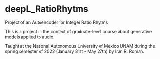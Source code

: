 # deepL_RatioRhytms
Project of an Autoencoder for Integer Ratio Rhytms

This is a project in the context of graduate-level course about generative models applied to audio. 

Taught at the National Autonomous University of Mexico UNAM during the spring semester of 2022 (January 31st - May 27th) by Iran R. Roman.
